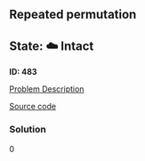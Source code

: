 ## Repeated permutation

## State: :cloud: **Intact**

**ID: 483**

[Problem Description](https://projecteuler.net/problem=483)

[Source code](main.cpp)

### Solution
0